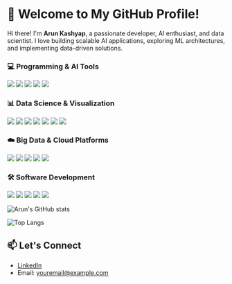 # 👋 Welcome to My GitHub Profile!

Hi there! I'm **Arun Kashyap**, a passionate developer, AI enthusiast, and data scientist. I 
love building scalable AI applications, exploring ML architectures, and implementing data-driven solutions.

### 💻 Programming & AI Tools
<p align="left">
<img src="https://img.shields.io/badge/Python-3776AB?style=for-the-badge&logo=python&logoColor=white" />
<img src="https://img.shields.io/badge/Scikit--learn-F7931E?style=for-the-badge&logo=scikit-learn&logoColor=white" />
<img src="https://img.shields.io/badge/TensorFlow-FF6F00?style=for-the-badge&logo=tensorflow&logoColor=white" />
<img src="https://img.shields.io/badge/Hugging_Face-FFD21E?style=for-the-badge&logo=huggingface&logoColor=black" />
<img src="https://img.shields.io/badge/LangChain-121212?style=for-the-badge&logo=chainlink&logoColor=white" />
</p>

### 📊 Data Science & Visualization
<p align="left">
<img src="https://img.shields.io/badge/pandas-150458?style=for-the-badge&logo=pandas&logoColor=white" />
<img src="https://img.shields.io/badge/NumPy-013243?style=for-the-badge&logo=numpy&logoColor=white" />
<img src="https://img.shields.io/badge/Matplotlib-11557c?style=for-the-badge&logo=python&logoColor=white" />
<img src="https://img.shields.io/badge/Seaborn-3776AB?style=for-the-badge&logo=python&logoColor=white" />
<img src="https://img.shields.io/badge/Power_BI-F2C811?style=for-the-badge&logo=powerbi&logoColor=black" />
<img src="https://img.shields.io/badge/PostgreSQL-336791?style=for-the-badge&logo=postgresql&logoColor=white" />
<img src="https://img.shields.io/badge/MySQL-4479A1?style=for-the-badge&logo=mysql&logoColor=white" />
</p>

### ☁️ Big Data & Cloud Platforms
<p align="left">
<img src="https://img.shields.io/badge/PySpark-E25A1C?style=for-the-badge&logo=apache-spark&logoColor=white" />
<img src="https://img.shields.io/badge/Hadoop-66CCFF?style=for-the-badge&logo=apache-hadoop&logoColor=black" />
<img src="https://img.shields.io/badge/AWS-232F3E?style=for-the-badge&logo=amazon-aws&logoColor=white" />
<img src="https://img.shields.io/badge/GCP-4285F4?style=for-the-badge&logo=google-cloud&logoColor=white" />
<img src="https://img.shields.io/badge/Google_Colab-F9AB00?style=for-the-badge&logo=googlecolab&logoColor=white" />
</p>

### 🛠️ Software Development
<p align="left">
<img src="https://img.shields.io/badge/Streamlit-FF4B4B?style=for-the-badge&logo=streamlit&logoColor=white" />
<img src="https://img.shields.io/badge/API_Integration-4A154B?style=for-the-badge&logo=fastapi&logoColor=white" />
<img src="https://img.shields.io/badge/GitHub-181717?style=for-the-badge&logo=github&logoColor=white" />
<img src="https://img.shields.io/badge/Jira-0052CC?style=for-the-badge&logo=jira&logoColor=white" />
<img src="https://img.shields.io/badge/Agile-83B81A?style=for-the-badge&logo=agile&logoColor=white" />
</p>

<!-- GitHub stats -->
![Arun's GitHub stats](https://github-readme-stats.vercel.app/api?username=kashyaparun25&show_icons=true&theme=radical)

<!-- Top languages -->
![Top Langs](https://github-readme-stats.vercel.app/api/top-langs/?username=kashyaparun25&layout=compact&theme=radical)

<!-- Feel free to connect with me -->
## 📫 Let's Connect
- [LinkedIn](https://www.linkedin.com/in/yourusername/)
- Email: youremail@example.com
